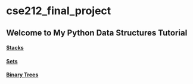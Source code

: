 # cse212_final_project

## Welcome to My Python Data Structures Tutorial

#### [Stacks](stacks.md)

#### [Sets](sets.md)

#### [Binary Trees](binary_trees.md)
